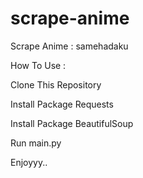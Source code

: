 # scrape-anime
Scrape Anime : samehadaku

How To Use :

Clone This Repository

Install Package Requests

Install Package BeautifulSoup

Run main.py


Enjoyyy..
